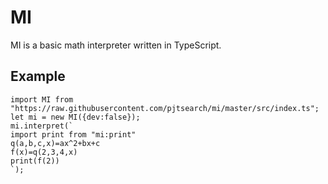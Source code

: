 # MI
MI is a basic math interpreter written in TypeScript.
## Example
```
import MI from "https://raw.githubusercontent.com/pjtsearch/mi/master/src/index.ts";
let mi = new MI({dev:false});
mi.interpret(`
import print from "mi:print"
q(a,b,c,x)=ax^2+bx+c
f(x)=q(2,3,4,x)
print(f(2))
`);
```